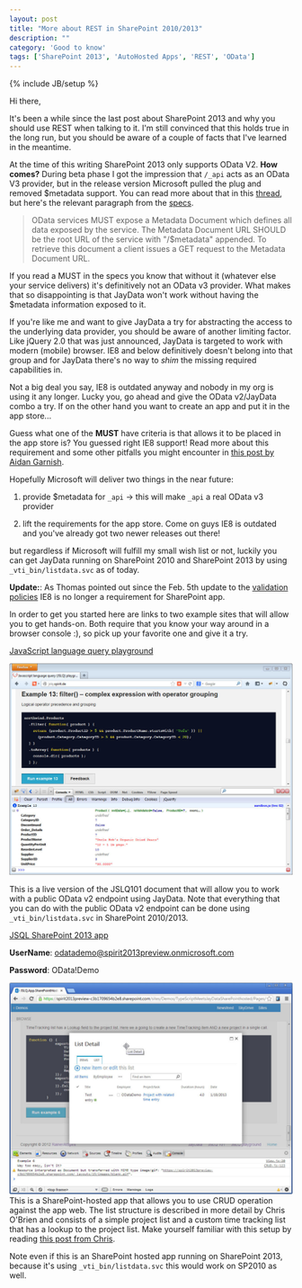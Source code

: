 ```yaml
---
layout: post
title: "More about REST in SharePoint 2010/2013"
description: ""
category: 'Good to know'
tags: ['SharePoint 2013', 'AutoHosted Apps', 'REST', 'OData']
---
```

{% include JB/setup %}

Hi there,

It's been a while since the last post about  SharePoint 2013 and why you should use REST when talking to it. I'm
still convinced that this holds true in the long run, but you should be aware of a couple of facts that I've learned in
the meantime.

At the time of this writing SharePoint 2013 only supports OData V2. **How comes?** During beta phase I got the
impression
that
`/_api` acts as an OData V3 provider, but in the release version Microsoft pulled the plug and removed $metadata
support. You can read more about that in this [thread], but here's the relevant paragraph from the [specs].

>OData services MUST expose a Metadata Document which defines all data exposed by the service. The Metadata Document
>URL SHOULD be the root URL of the service with "/$metadata" appended. To retrieve this document a client issues a GET
>request to the Metadata Document URL.

If you read a MUST in the specs you know that without it (whatever else your service delivers) it's definitively
not an OData v3 provider. What makes that so disappointing is that JayData won't work without having the $metadata
information exposed to it.

If you're like me and want to give JayData a try for abstracting the access to the underlying data provider,
you should be aware of another limiting factor. Like jQuery 2.0 that was just announced,
JayData is targeted to work with modern (mobile) browser.
IE8 and below definitively doesn't belong into that group and for JayData there's no way to _shim_ the missing required
capabilities in.

Not a big deal you say, IE8 is outdated anyway and nobody in my org is using it any longer. Lucky you,
go ahead and give the OData v2/JayData combo a try.
If on the other hand you want to create an app and put it in the app store...

Guess what one of the **MUST** have criteria is that allows it to be placed in the app store is? You guessed right
 IE8 support! Read more about this requirement and some other pitfalls you might encounter in
 [this post by Aidan Garnish].

Hopefully Microsoft will deliver two things in the near future:

  1. provide $metadata for `_api` -> this will make `_api` a real  OData v3 provider

  2. lift the requirements for the app store. Come on guys IE8 is outdated and you've already got two newer releases
  out there!

but regardless if Microsoft will fulfill my small wish list or not, luckily you can get JayData running on
SharePoint 2010 and SharePoint 2013 by using `_vti_bin/listdata.svc` as of today.

**Update:**: As Thomas pointed out since the Feb. 5th update to the [validation policies] IE8 is no longer a
requirement for SharePoint app.

 In order to get you started here are links to two example sites that will allow you to get hands-on. Both require
 that you know your way around in a browser console :), so pick up your favorite one and give it a try.

[JavaScript language query playground]

![JSQL Playground example 13](/img/2013-01-18-JSQL-Example13.jpg)

This is a live version of the JSLQ101 document that will allow you to work with
a public OData v2 endpoint using JayData. Note that everything that you can do with the public OData v2 endpoint
can be done using `_vti_bin/listdata.svc` in SharePoint 2010/2013.



[JSQL SharePoint 2013 app]

**UserName**: odatademo@spirit2013preview.onmicrosoft.com

**Password**: OData!Demo


![SharePoint hosted JSLQ example 6](/img/2013-01-18--SP13-Example6.jpg)
This is a SharePoint-hosted app that allows you to use CRUD operation against the app web. The list structure
 is described in more detail by Chris O'Brien and consists of a simple project list and a custom time
 tracking  list that has a lookup to the project list. Make yourself familiar with this setup by
  reading [this post from Chris].

Note even if this  is an SharePoint hosted app running on SharePoint 2013, because it's using
`_vti_bin/listdata.svc` this would work on SP2010 as well.


[validation policies]: http://msdn.microsoft.com/en-us/library/office/apps/jj220035.aspx
[thread]: http://social.msdn.microsoft.com/Forums/en-US/appsforsharepoint/thread/9e10f90d-666b-4787-8775-4065d9d8af44/
[specs]: http://www.odata.org/media/30002/OData.html#metadatarequests
[this post by Aidan Garnish]: http://www.aidangarnish.net/post/Getting-a-SharePoint-2013-App-Submitted-to-the-Office-Store.aspx
[this post from Chris]: http://www.sharepointnutsandbolts.com/2012/08/create-lists-content-types-files-etc.html
[JavaScript language query playground]: http://jslq.spirit.de
[JSQL SharePoint 2013 app]: https://spirit2013preview-c3b1709654b2e8.sharepoint.com/sites/Demos/TypeScriptMeetsJayDataSharePointhosted/Pages/Default.aspx?SPHostUrl=https%3A%2F%2Fspirit2013preview%2Esharepoint%2Ecom%2Fsites%2FDemos&SPLanguage=en-US&SPClientTag=0&SPProductNumber=15%2E0%2E4433%2E1011&SPAppWebUrl=https%3A%2F%2FSpirit2013Preview-c3b1709654b2e8%2Esharepoint%2Ecom%2Fsites%2FDemos%2FTypeScriptMeetsJayDataSharePointhosted